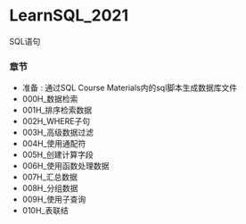 # LearnSQL_2021
SQL语句
### 章节
* 准备 : 通过SQL Course Materials内的sql脚本生成数据库文件
* 000H_数据检索
* 001H_排序检索数据
* 002H_WHERE子句
* 003H_高级数据过滤
* 004H_使用通配符  
* 005H_创建计算字段
* 006H_使用函数处理数据
* 007H_汇总数据
* 008H_分组数据
* 009H_使用子查询
* 010H_表联结





